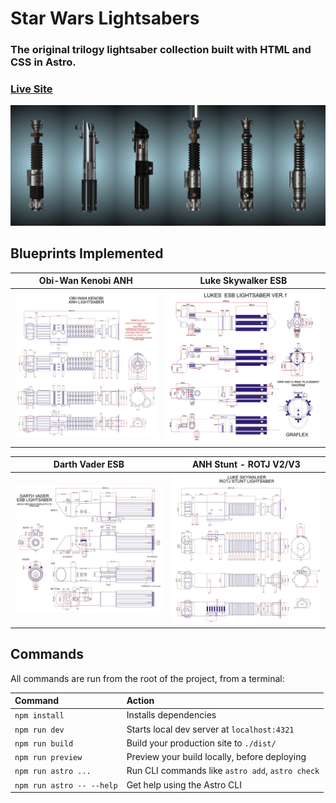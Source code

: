 # Star Wars Lightsabers

### The original trilogy lightsaber collection built with HTML and CSS in Astro.
### [Live Site](https://sw-lightsabers.netlify.app)

![](public/lightsaber-collection.png)

## Blueprints Implemented

| Obi-Wan Kenobi ANH | Luke Skywalker ESB |
|----------|----------|
| ![](public/kenobi_anh.jpg) | ![](public/luke_esb.jpg) |

| Darth Vader ESB | ANH Stunt - ROTJ V2/V3 |
|----------|----------|
| ![](public/vader_esb.jpg) | ![](public/luke_rotj_v2.jpg) |


## Commands

All commands are run from the root of the project, from a terminal:

| Command                   | Action                                           |
| :------------------------ | :----------------------------------------------- |
| `npm install`             | Installs dependencies                            |
| `npm run dev`             | Starts local dev server at `localhost:4321`      |
| `npm run build`           | Build your production site to `./dist/`          |
| `npm run preview`         | Preview your build locally, before deploying     |
| `npm run astro ...`       | Run CLI commands like `astro add`, `astro check` |
| `npm run astro -- --help` | Get help using the Astro CLI                     |
